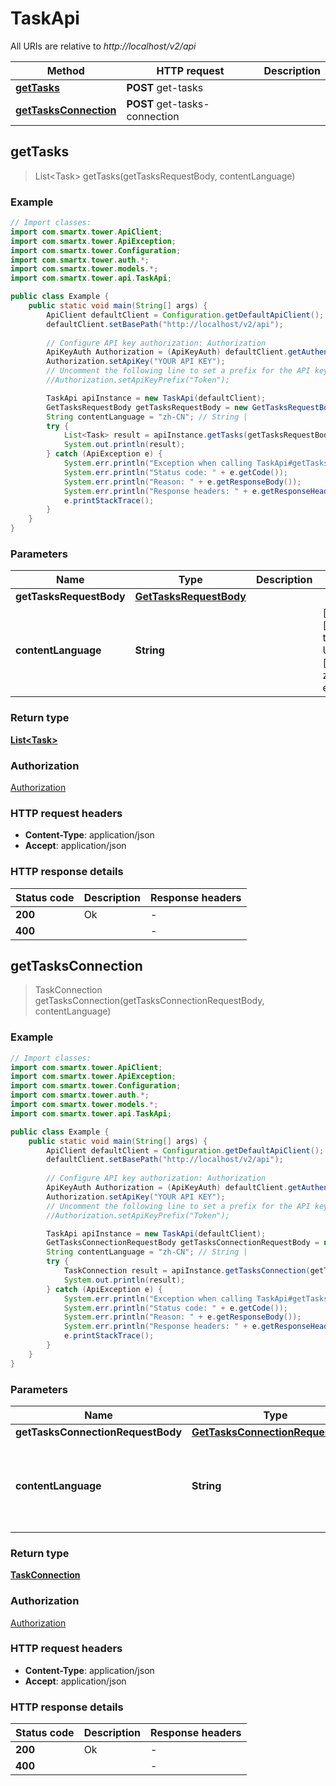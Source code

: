 # TaskApi

All URIs are relative to *http://localhost/v2/api*

Method | HTTP request | Description
------------- | ------------- | -------------
[**getTasks**](TaskApi.md#getTasks) | **POST** get-tasks | 
[**getTasksConnection**](TaskApi.md#getTasksConnection) | **POST** get-tasks-connection | 



## getTasks

> List&lt;Task&gt; getTasks(getTasksRequestBody, contentLanguage)



### Example

```java
// Import classes:
import com.smartx.tower.ApiClient;
import com.smartx.tower.ApiException;
import com.smartx.tower.Configuration;
import com.smartx.tower.auth.*;
import com.smartx.tower.models.*;
import com.smartx.tower.api.TaskApi;

public class Example {
    public static void main(String[] args) {
        ApiClient defaultClient = Configuration.getDefaultApiClient();
        defaultClient.setBasePath("http://localhost/v2/api");
        
        // Configure API key authorization: Authorization
        ApiKeyAuth Authorization = (ApiKeyAuth) defaultClient.getAuthentication("Authorization");
        Authorization.setApiKey("YOUR API KEY");
        // Uncomment the following line to set a prefix for the API key, e.g. "Token" (defaults to null)
        //Authorization.setApiKeyPrefix("Token");

        TaskApi apiInstance = new TaskApi(defaultClient);
        GetTasksRequestBody getTasksRequestBody = new GetTasksRequestBody(); // GetTasksRequestBody | 
        String contentLanguage = "zh-CN"; // String | 
        try {
            List<Task> result = apiInstance.getTasks(getTasksRequestBody, contentLanguage);
            System.out.println(result);
        } catch (ApiException e) {
            System.err.println("Exception when calling TaskApi#getTasks");
            System.err.println("Status code: " + e.getCode());
            System.err.println("Reason: " + e.getResponseBody());
            System.err.println("Response headers: " + e.getResponseHeaders());
            e.printStackTrace();
        }
    }
}
```

### Parameters


Name | Type | Description  | Notes
------------- | ------------- | ------------- | -------------
 **getTasksRequestBody** | [**GetTasksRequestBody**](GetTasksRequestBody.md)|  |
 **contentLanguage** | **String**|  | [optional] [default to en-US] [enum: zh-CN, en-US]

### Return type

[**List&lt;Task&gt;**](Task.md)

### Authorization

[Authorization](../README.md#Authorization)

### HTTP request headers

- **Content-Type**: application/json
- **Accept**: application/json


### HTTP response details
| Status code | Description | Response headers |
|-------------|-------------|------------------|
| **200** | Ok |  -  |
| **400** |  |  -  |


## getTasksConnection

> TaskConnection getTasksConnection(getTasksConnectionRequestBody, contentLanguage)



### Example

```java
// Import classes:
import com.smartx.tower.ApiClient;
import com.smartx.tower.ApiException;
import com.smartx.tower.Configuration;
import com.smartx.tower.auth.*;
import com.smartx.tower.models.*;
import com.smartx.tower.api.TaskApi;

public class Example {
    public static void main(String[] args) {
        ApiClient defaultClient = Configuration.getDefaultApiClient();
        defaultClient.setBasePath("http://localhost/v2/api");
        
        // Configure API key authorization: Authorization
        ApiKeyAuth Authorization = (ApiKeyAuth) defaultClient.getAuthentication("Authorization");
        Authorization.setApiKey("YOUR API KEY");
        // Uncomment the following line to set a prefix for the API key, e.g. "Token" (defaults to null)
        //Authorization.setApiKeyPrefix("Token");

        TaskApi apiInstance = new TaskApi(defaultClient);
        GetTasksConnectionRequestBody getTasksConnectionRequestBody = new GetTasksConnectionRequestBody(); // GetTasksConnectionRequestBody | 
        String contentLanguage = "zh-CN"; // String | 
        try {
            TaskConnection result = apiInstance.getTasksConnection(getTasksConnectionRequestBody, contentLanguage);
            System.out.println(result);
        } catch (ApiException e) {
            System.err.println("Exception when calling TaskApi#getTasksConnection");
            System.err.println("Status code: " + e.getCode());
            System.err.println("Reason: " + e.getResponseBody());
            System.err.println("Response headers: " + e.getResponseHeaders());
            e.printStackTrace();
        }
    }
}
```

### Parameters


Name | Type | Description  | Notes
------------- | ------------- | ------------- | -------------
 **getTasksConnectionRequestBody** | [**GetTasksConnectionRequestBody**](GetTasksConnectionRequestBody.md)|  |
 **contentLanguage** | **String**|  | [optional] [default to en-US] [enum: zh-CN, en-US]

### Return type

[**TaskConnection**](TaskConnection.md)

### Authorization

[Authorization](../README.md#Authorization)

### HTTP request headers

- **Content-Type**: application/json
- **Accept**: application/json


### HTTP response details
| Status code | Description | Response headers |
|-------------|-------------|------------------|
| **200** | Ok |  -  |
| **400** |  |  -  |

